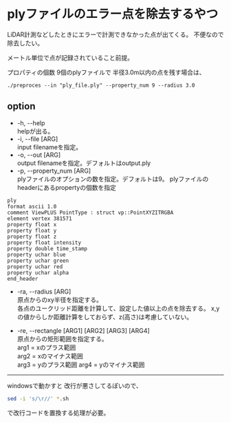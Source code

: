 # plyファイルのエラー点を除去するやつ

LiDAR計測などしたときにエラーで計測できなかった点が出てくる。
不便なので除去したい。

メートル単位で点が記録されていること前提。

プロパティの個数 9個のplyファイルで
半径3.0m以内の点を残す場合は、
```
./preproces --in "ply_file.ply" --property_num 9 --radius 3.0
```

## option
- -h, --help  
helpが出る。
- -i, --file [ARG]  
input filenameを指定。
- -o, --out [ARG]  
output filenameを指定。デフォルトはoutput.ply
- -p, --property_num [ARG]  
plyファイルのオプションの数を指定。デフォルトは9。
plyファイルのheaderにあるpropertyの個数を指定
```
ply  
format ascii 1.0  
comment ViewPLUS PointType : struct vp::PointXYZITRGBA  
element vertex 381571  
property float x  
property float y  
property float z  
property float intensity  
property double time_stamp  
property uchar blue  
property uchar green  
property uchar red  
property uchar alpha  
end_header
```

- -ra, --radius [ARG]  
 原点からのxy半径を指定する。  
 各点のユークリッド距離を計算して、設定した値以上の点を除去する。
 x,yの値からしか距離計算をしておらず、z(高さ)は考慮していない。

- -re, --rectangle [ARG1] [ARG2] [ARG3] [ARG4]  
原点からの矩形範囲を指定する。  
arg1 = xのプラス範囲  
arg2 = xのマイナス範囲  
arg3 = yのプラス範囲
arg4 = yのマイナス範囲

[](img/rec.svg)


---

windowsで動かすと 改行が悪さしてるぽいので、
```bash
sed -i 's/\r//' *.sh
```

で改行コードを置換する処理が必要。